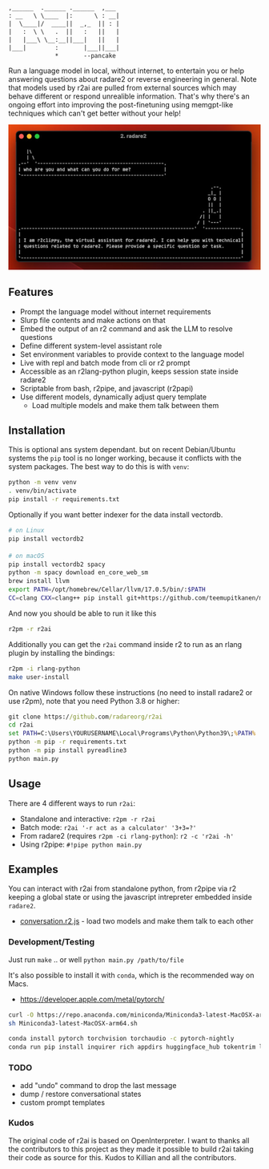 ```
,______  .______ .______  ,___
: __   \ \____  |:      \ : __|
|  \____|/  ____||  _,_  || : |
|   :  \ \   .  ||   :   ||   |
|   |___\ \__:__||___|   ||   |
|___|        :       |___||___|
             *       --pancake
```

Run a language model in local, without internet, to entertain you or help answering questions about radare2 or reverse engineering in general. Note that models used by r2ai are pulled from external sources which may behave different or respond unrealible information. That's why there's an ongoing effort into improving the post-finetuning using memgpt-like techniques which can't get better without your help!

<p align="center">
  <img src="doc/r2clippy.jpg">
</p>

## Features

* Prompt the language model without internet requirements
* Slurp file contents and make actions on that
* Embed the output of an r2 command and ask the LLM to resolve questions
* Define different system-level assistant role
* Set environment variables to provide context to the language model
* Live with repl and batch mode from cli or r2 prompt
* Accessible as an r2lang-python plugin, keeps session state inside radare2
* Scriptable from bash, r2pipe, and javascript (r2papi)
* Use different models, dynamically adjust query template
  * Load multiple models and make them talk between them

## Installation

This is optional ans system dependant. but on recent Debian/Ubuntu systems the `pip` tool is no longer working, because it conflicts with the system packages. The best way to do this is with `venv`:

```bash
python -m venv venv
. venv/bin/activate
pip install -r requirements.txt
```

Optionally if you want better indexer for the data install vectordb.

```bash
# on Linux
pip install vectordb2

# on macOS
pip install vectordb2 spacy
python -m spacy download en_core_web_sm
brew install llvm
export PATH=/opt/homebrew/Cellar/llvm/17.0.5/bin/:$PATH
CC=clang CXX=clang++ pip install git+https://github.com/teemupitkanen/mrpt/
```

And now you should be able to run it like this

```bash
r2pm -r r2ai
```

Additionally you can get the `r2ai` command inside r2 to run as an rlang plugin by installing the bindings:

```bash
r2pm -i rlang-python
make user-install
```

On native Windows follow these instructions (no need to install radare2 or use r2pm), note that you need Python 3.8 or higher:

```cmd
git clone https://github.com/radareorg/r2ai
cd r2ai
set PATH=C:\Users\YOURUSERNAME\Local\Programs\Python\Python39\;%PATH%
python -m pip -r requirements.txt
python -m pip install pyreadline3
python main.py
```

## Usage

There are 4 different ways to run `r2ai`:

* Standalone and interactive: `r2pm -r r2ai`
* Batch mode: `r2ai '-r act as a calculator' '3+3=?'`
* From radare2 (requires `r2pm -ci rlang-python`): `r2 -c 'r2ai -h'`
* Using r2pipe: `#!pipe python main.py`

## Examples

You can interact with r2ai from standalone python, from r2pipe via r2 keeping a global state or using the javascript intrepreter embedded inside `radare2`.

* [conversation.r2.js](examples/conversation.r2.js) - load two models and make them talk to each other

### Development/Testing

Just run `make` .. or well `python main.py /path/to/file`

It's also possible to install it with `conda`, which is the recommended way on Macs.

* https://developer.apple.com/metal/pytorch/

```sh
curl -O https://repo.anaconda.com/miniconda/Miniconda3-latest-MacOSX-arm64.sh
sh Miniconda3-latest-MacOSX-arm64.sh
```

```sh
conda install pytorch torchvision torchaudio -c pytorch-nightly
conda run pip install inquirer rich appdirs huggingface_hub tokentrim llama-cpp-python
```

### TODO

* add "undo" command to drop the last message
* dump / restore conversational states
* custom prompt templates

### Kudos

The original code of r2ai is based on OpenInterpreter. I want to thanks all the contributors to this project as they made it possible to build r2ai taking their code as source for this.  Kudos to Killian and all the contributors.
